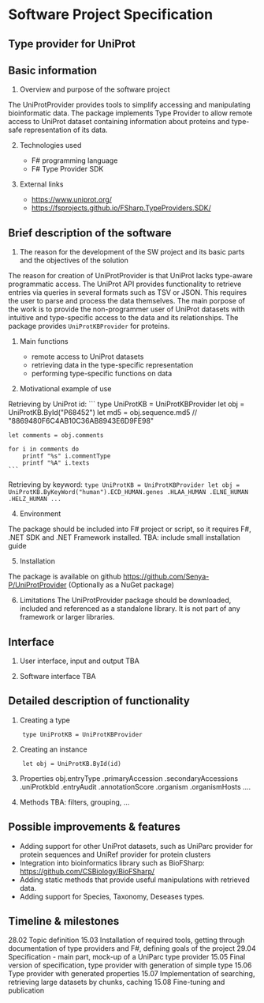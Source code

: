 # Software Project Specification
## Type provider for UniProt 

## Basic information
1. Overview and purpose of the software project

The UniProtProvider provides tools to simplify accessing and manipulating bioinformatic data. The package implements Type Provider to allow remote access to UniProt dataset containing information about proteins and type-safe representation of its data.

2. Technologies used 
   - F# programming language
   - F# Type Provider SDK

3. External links
   - https://www.uniprot.org/
   - https://fsprojects.github.io/FSharp.TypeProviders.SDK/

## Brief description of the software
1. The reason for the development of the SW project and its basic parts and the objectives of the solution

The reason for creation of UniProtProvider is that UniProt lacks type-aware programmatic access. The UniProt API provides functionality to retrieve entries via queries in several formats such as TSV or JSON. This requires the user to parse and process the data themselves. The main porpose of the work is to provide the non-programmer user of UniProt datasets with intuitive and type-specific access to the data and its relationships.
The package provides `UniProtKBProvider` for proteins.

1. Main functions
   - remote access to UniProt datasets
   - retrieving data in the type-specific representation
   - performing type-specific functions on data

2. Motivational example of use

Retrieving by UniProt id:
    ```
    type UniProtKB = UniProtKBProvider
    let obj = UniProtKB.ById("P68452")
    let md5 = obj.sequence.md5 // "8869480F6C4AB10C36AB8943E6D9FE98"

    let comments = obj.comments

    for i in comments do 
        printf "%s" i.commentType 
        printf "%A" i.texts
    ```
Retrieving by keyword:
    ```
    type UniProtKB = UniProtKBProvider
    let obj = UniProtKB.ByKeyWord("human").ECD_HUMAN.genes
                                        .HLAA_HUMAN
                                        .ELNE_HUMAN
                                        .HELZ_HUMAN
                                        ...
    ```


4. Environment 

The package should be included into F# project or script, so it requires F#, .NET SDK and .NET Framework installed.
TBA: include small installation guide

5. Installation

The package is available on github https://github.com/Senya-P/UniProtProvider
(Optionally as a NuGet package)

6. Limitations
The UniProtProvider package should be downloaded, included and referenced as a standalone library. It is not part of any framework or larger libraries.

## Interface
1. User interface, input and output
TBA

2. Software interface
TBA

## Detailed description of functionality
1. Creating a type
```
    type UniProtKB = UniProtKBProvider
```
2. Creating an instance
```
    let obj = UniProtKB.ById(id)
```
3. Properties
   obj.entryType
      .primaryAccession
      .secondaryAccessions
      .uniProtkbId
      .entryAudit
      .annotationScore
      .organism
      .organismHosts
      ....

4. Methods
TBA: filters, grouping, ...

## Possible improvements & features
- Adding support for other UniProt datasets, such as UniParc provider for protein sequences and UniRef provider for protein clusters
- Integration into bioinformatics library such as BioFSharp: https://github.com/CSBiology/BioFSharp/
- Adding static methods that provide useful manipulations with retrieved data.
- Adding support for Species, Taxonomy, Deseases types.

## Timeline & milestones

28.02 Topic definition
15.03 Installation of required tools, getting through documentation of type providers and F#, defining goals of the project
29.04 Specification - main part, mock-up of a UniParc type provider
15.05 Final version of specification, type provider with generation of simple type
15.06 Type provider with generated properties
15.07 Implementation of searching, retrieving large datasets by chunks, caching
15.08 Fine-tuning and publication
